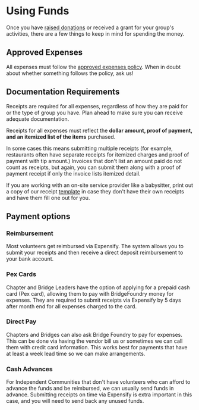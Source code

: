 # Using Funds

Once you have [raised donations](https://github.com/bridgefoundry/operations/tree/master/fundraising) or received a grant for your group's activities, there are a few things to keep in mind for spending the money.

## Approved Expenses
All expenses must follow the [approved expenses policy](https://github.com/bridgefoundry/operations/blob/master/using-funds/approved-expenses-policy.md). When in doubt about whether something follows the policy, ask us!

## Documentation Requirements
Receipts are required for all expenses, regardless of how they are paid for or the type of group you have. Plan ahead to make sure you can receive adequate documentation.

Receipts for all expenses must reflect the **dollar amount, proof of payment, and an itemized list of the items** purchased. 

In some cases this means submitting multiple receipts (for example, restaurants often have separate receipts for itemized charges and proof of payment with tip amount.) Invoices that don't list an amount paid do not count as receipts, but again, you can submit them along with a proof of payment receipt if only the invoice lists itemized detail.

If you are working with an on-site service provider like a babysitter, print out a copy of our receipt [template](https://drive.google.com/file/d/0ByFHpp-IkBaFbnBZTndCWTktcmc/view?usp=sharing) in case they don't have their own receipts and have them fill one out for you.

## Payment options

### Reimbursement
Most volunteers get reimbursed via Expensify. The system allows you to submit your receipts and then receive a direct deposit reimbursement to your bank account.

### Pex Cards
Chapter and Bridge Leaders have the option of applying for a prepaid cash card (Pex card), allowing them to pay with BridgeFoundry money for expenses. They are required to submit receipts via Expensify by 5 days after month end for all expenses charged to the card.

### Direct Pay
Chapters and Bridges can also ask Bridge Foundry to pay for expenses. This can be done via having the vendor bill us or sometimes we can call them with credit card information. This works best for payments that have at least a week lead time so we can make arrangements.

### Cash Advances
For Independent Communities that don't have volunteers who can afford to advance the funds and be reimbursed, we can usually send funds in advance. Submitting receipts on time via Expensify is extra important in this case, and you will need to send back any unused funds.
